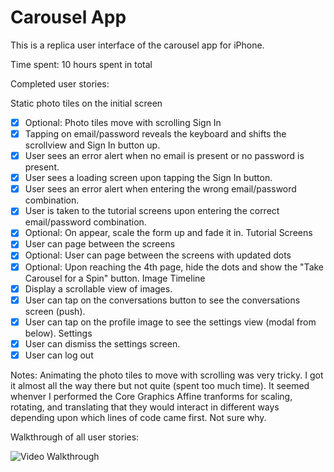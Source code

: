 # Carousel App

This is a replica user interface of the carousel app for iPhone.

Time spent: 10 hours spent in total

Completed user stories:

Static photo tiles on the initial screen
* [x] Optional: Photo tiles move with scrolling
Sign In
* [x] Tapping on email/password reveals the keyboard and shifts the scrollview and Sign In button up.
* [x] User sees an error alert when no email is present or no password is present.
* [x] User sees a loading screen upon tapping the Sign In button.
* [x] User sees an error alert when entering the wrong email/password combination.
* [x] User is taken to the tutorial screens upon entering the correct email/password combination.
* [x] Optional: On appear, scale the form up and fade it in.
Tutorial Screens
* [x] User can page between the screens
* [x] Optional: User can page between the screens with updated dots
* [x] Optional: Upon reaching the 4th page, hide the dots and show the "Take Carousel for a Spin" button.
Image Timeline
* [x] Display a scrollable view of images.
* [x] User can tap on the conversations button to see the conversations screen (push).
* [x] User can tap on the profile image to see the settings view (modal from below).
Settings
* [x] User can dismiss the settings screen.
* [x] User can log out

Notes: Animating the photo tiles to move with scrolling was very tricky. I got it almost all the way there but not quite (spent too much time). It seemed whenver I performed the Core Graphics Affine tranforms for scaling, rotating, and translating that they would interact in different ways depending upon which lines of code came first. Not sure why.

Walkthrough of all user stories:

![Video Walkthrough](https://cloud.githubusercontent.com/assets/1372815/9969374/029993f6-5e03-11e5-9508-0bd5550e8d78.gif)


